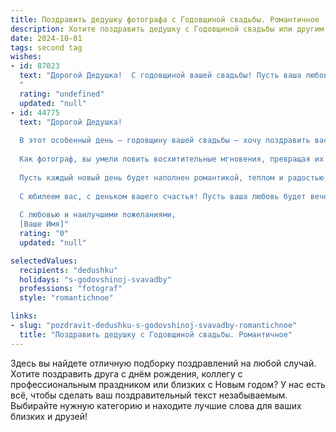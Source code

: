 ```yaml
---
title: Поздравить дедушку фотографа с Годовщиной свадьбы. Романтичное
description: Хотите поздравить дедушку с Годовщиной свадьбы или другим праздником? Наш ИИ создаст незабываемое поздравление, а вы обязательно выделитесь среди других.  
date: 2024-10-01
tags: second tag
wishes:
- id: 87023
  text: "Дорогой Дедушка!  С годовщиной вашей свадьбы! Пусть ваша любовь, запечатлённая на бесчисленных фотографиях вашей жизни,  будет так же ярка и нежна, как в тот самый день, когда вы соединили свои судьбы.  Пусть каждый прожитый вместе год будет наполнен счастьем, теплом и нежностью, словно лучшие кадры из вашего семейного фотоальбома.  Поздравляю вас с этой прекрасной датой!
  "
  rating: "undefined"
  updated: "null"
- id: 44775
  text: "Дорогой Дедушка!
  
  В этот особенный день – годовщину вашей свадьбы – хочу поздравить вас с теми незабываемыми моментами, которые вы вместе пережили. Ваше светлое чувство и крепкая связь – это настоящая история любви, запечатлённая в кадров ваших сердец.
  
  Как фотограф, вы умели ловить восхитительные мгновения, превращая их в настоящие художественные шедевры, и ваша жизнь, полна любви и счастья, сама по себе – это masterpiece.
  
  Пусть каждый новый день будет наполнен романтикой, теплом и радостью, а каждый момент, проведённый вместе, становится ценным кадром в вашем семейном альбоме. Вы вдохновляете нас всех, показывая, как важно беречь друг друга и находить красоту в простых моментах.
  
  С юбилеем вас, с деньком вашего счастья! Пусть ваша любовь будет вечной и яркой, как лучи солнца, запечатлённые в ваших фотографиях!
  
  С любовью и наилучшими пожеланиями,
  [Ваше Имя]"
  rating: "0"
  updated: "null"

selectedValues:
  recipients: "dedushku"
  holidays: "s-godovshinoj-svavadby"
  professions: "fotograf"
  style: "romantichnoe"

links:
- slug: "pozdravit-dedushku-s-godovshinoj-svavadby-romantichnoe"
  title: "Поздравить дедушку с Годовщиной свадьбы. Романтичное"
---
```


Здесь вы найдете отличную подборку поздравлений на любой случай. 
Хотите поздравить друга с днём рождения, коллегу с профессиональным праздником или близких с Новым годом? У нас есть всё, чтобы сделать ваш поздравительный текст незабываемым. Выбирайте нужную категорию и находите лучшие слова для ваших близких и друзей!
